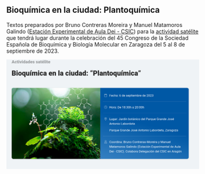 
## Bioquímica en la ciudad: Plantoquímica

Textos preparados por Bruno Contreras Moreira y Manuel Matamoros Galindo 
([Estación Experimental de Aula Dei - CSIC](https://www.eead.csic.es)) para la 
[actividad satélite](https://congresos.sebbm.es/zaragoza2023/bioquimica-en-la-ciudad-plantoquimica)
que tendrá lugar durante la celebración del 45 Congreso de la Sociedad Española de
Bioquímica y Biología Molecular en Zaragoza del 5 al 8 de septiembre de 2023.

![](./pics/portada.png)

